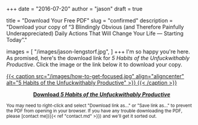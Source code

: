 +++
date = "2016-07-20"
author = "jason"
draft = true

title = "Download Your Free PDF"
slug = "confirmed"
description = "Download your copy of “3 Blindingly Obvious (and Therefore Painfully Underappreciated) Daily Actions That Will Change Your Life — Starting Today”."

images = [
    "/images/jason-lengstorf.jpg",
]
+++
I'm so happy you're here. As promised, here's the download link for _5 Habits of the Unfuckwithably Productive_. Click the image or the link below it to download your copy.

<a href="/downloads/5-habits-unfuckwithably-productive.pdf" download>{{< caption src="/images/how-to-get-focused.jpg"
            align="aligncenter"
            alt="5 Habits of the Unfuckwithably Productive" >}}
{{< /caption >}}</a>

<p style="text-align: center;"><a href="/downloads/5-habits-unfuckwithably-productive.pdf" download><strong>Download <em>5 Habits of the Unfuckwithably Productive</em></strong></a></p>

<small>You may need to right-click and select "Download link as..." or "Save link as..." to prevent the PDF from opening in your browser. If you have any trouble downloading the PDF, please [contact me]({{< ref "contact.md" >}}) and we'll get it sorted out.</small>
